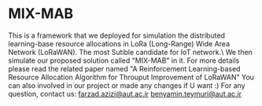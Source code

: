 # MIX-MAB

This is a framework that we deployed for simulation the distributed learning-base resource allocations in LoRa (Long-Range) Wide Area Network (LoRaWAN). The most Sutible candidate for IoT network.\ We then simulate our proposed solution called "MIX-MAB" in it.
For more details please read the related paper named "A Reinforcement Learning-based Resource Allocation Algorithm for Throuput Improvement of LoRaWAN"
You can also involved in our project or made any changes if U want :)
For any question, contact us: 
farzad.azizi@aut.ac.ir
benyamin.teymuri@aut.ac.ir
